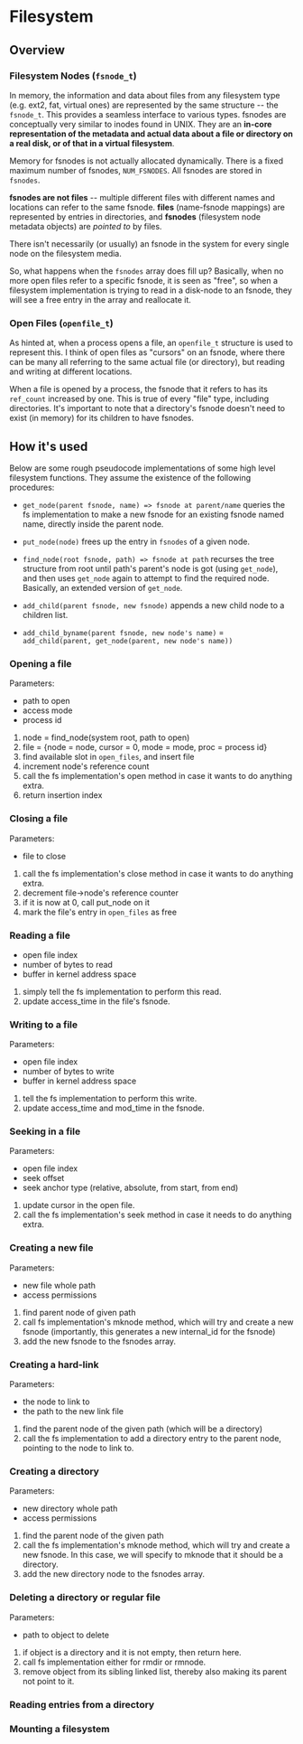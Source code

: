 # Filesystem

## Overview

### Filesystem Nodes (`fsnode_t`)

In memory, the information and data about files from any filesystem type (e.g. ext2, fat, virtual ones) are represented by the same structure -- the `fsnode_t`. This provides a seamless interface to various types. fsnodes are conceptually very similar to inodes found in UNIX. They are an **in-core representation of the metadata and actual data about a file or directory on a real disk, or of that in a virtual filesystem**.

Memory for fsnodes is not actually allocated dynamically. There is a fixed maximum number of fsnodes, `NUM_FSNODES`. All fsnodes are stored in `fsnodes`.

**fsnodes are not files** -- multiple different files with different names and locations can refer to the same fsnode. **files** (name-fsnode mappings) are represented by entries in directories, and **fsnodes** (filesystem node metadata objects) are _pointed to_ by files.

There isn't necessarily (or usually) an fsnode in the system for every single node on the filesystem media.

So, what happens when the `fsnodes` array does fill up? Basically, when no more open files refer to a specific fsnode, it is seen as "free", so when a filesystem implementation is trying to read in a disk-node to an fsnode, they will see a free entry in the array and reallocate it.

### Open Files (`openfile_t`)

As hinted at, when a process opens a file, an `openfile_t` structure is used to represent this. I think of open files as "cursors" on an fsnode, where there can be many all referring to the same actual file (or directory), but reading and writing at different locations.

When a file is opened by a process, the fsnode that it refers to has its `ref_count` increased by one. This is true of every "file" type, including directories. It's important to note that a directory's fsnode doesn't need to exist (in memory) for its children to have fsnodes.

## How it's used

Below are some rough pseudocode implementations of some high level filesystem functions.
They assume the existence of the following procedures:

 - `get_node(parent fsnode, name) => fsnode at parent/name` queries the fs implementation to make a new fsnode for an existing fsnode named name, directly inside the parent node.
 - `put_node(node)` frees up the entry in `fsnodes` of a given node.

 - `find_node(root fsnode, path) => fsnode at path` recurses the tree structure from root until path's parent's node is got (using `get_node`), and then uses `get_node` again to attempt to find the required node. Basically, an extended version of `get_node`.

 - `add_child(parent fsnode, new fsnode)` appends a new child node to a children list.

 - `add_child_byname(parent fsnode, new node's name)` = `add_child(parent, get_node(parent, new node's name))`

### Opening a file

Parameters:
 - path to open
 - access mode
 - process id

 1) node = find_node(system root, path to open)
 2) file = {node = node, cursor = 0, mode = mode, proc = process id}
 3) find available slot in `open_files`, and insert file
 4) increment node's reference count
 5) call the fs implementation's open method in case it wants to do anything extra.
 4) return insertion index

### Closing a file

Parameters:
 - file to close

 1) call the fs implementation's close method in case it wants to do anything extra.
 2) decrement file->node's reference counter
 3) if it is now at 0, call put_node on it
 4) mark the file's entry in `open_files` as free

### Reading a file
 - open file index
 - number of bytes to read
 - buffer in kernel address space 

 1) simply tell the fs implementation to perform this read.
 2) update access_time in the file's fsnode.

### Writing to a file

Parameters:
 - open file index
 - number of bytes to write
 - buffer in kernel address space

 1) tell the fs implementation to perform this write.
 2) update access_time and mod_time in the fsnode.

### Seeking in a file

Parameters:
 - open file index
 - seek offset
 - seek anchor type (relative, absolute, from start, from end)
 
 1) update cursor in the open file.
 2) call the fs implementation's seek method in case it needs to do anything extra.

### Creating a new file

Parameters:
 - new file whole path
 - access permissions

 1) find parent node of given path
 2) call fs implementation's mknode method, which will try and create a new fsnode (importantly, this generates a new internal_id for the fsnode)
 3) add the new fsnode to the fsnodes array.

### Creating a hard-link

Parameters:
 - the node to link to
 - the path to the new link file

 1) find the parent node of the given path (which will be a directory)
 2) call the fs implementation to add a directory entry to the parent node, pointing to the node to link to.

### Creating a directory

Parameters:
 - new directory whole path
 - access permissions

 1) find the parent node of the given path
 2) call the fs implementation's mknode method, which will try and create a new fsnode. In this case, we will specify to mknode that it should be a directory.
 3) add the new directory node to the fsnodes array.

### Deleting a directory or regular file

Parameters:
 - path to object to delete

 1) if object is a directory and it is not empty, then return here.
 2) call fs implementation either for rmdir or rmnode.
 2) remove object from its sibling linked list, thereby also making its parent not point to it.

### Reading entries from a directory
### Mounting a filesystem
